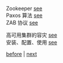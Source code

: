 Zookeeper [see](17/1.md)  
Paxos 算法 [see](17/2.md)  
ZAB 协议 [see](17/4.md)  

高可用集群的容灾 [see](17/3.md)  
安装、配置、使用 [see](17/5.md)  

[before](16.md) | [next](18.md)  
